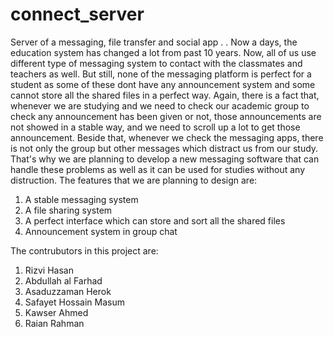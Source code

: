 # connect_server
Server of a messaging, file transfer and social app
.
.
Now a days, the education system has changed a lot from past 10 years. Now, all of us use different type of messaging system to contact with the classmates and teachers as well. But still, none of the messaging platform is perfect for a student as some of these dont have any announcement system and some cannot store all the shared files in a perfect way. Again, there is a fact that, whenever we are studying and we need to check our academic group to check any announcement has been given or not, those announcements are not showed in a stable way, and we need to scroll up a lot to get those announcement. Beside that, whenever we check the messaging apps, there is not only the group but other messages which distract us from our study.
That's why we are planning to develop a new messaging software that can handle these problems as well as it can be used for studies without any distruction.
The features that we are planning to design are:
1. A stable messaging system
2. A file sharing system
3. A perfect interface which can store and sort all the shared files
4. Announcement system in group chat

The contrubutors in this project are:
1. Rizvi Hasan
2. Abdullah al Farhad
3. Asaduzzaman Herok
4. Safayet Hossain Masum
5. Kawser Ahmed
6. Raian Rahman
